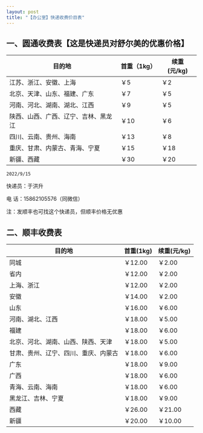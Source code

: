 ```yaml
---
layout: post
title: "【办公室】快递收费价目表"
---
```


## 一、圆通收费表【这是快递员对舒尔美的优惠价格】

|目的地   |   首重（1kg）|    续重(元/kg)|
|  ----  | ----  |----  |
江苏、浙江、安徽、上海|￥5|￥2
北京、天津、山东、福建、广东|￥7|￥5
河南、河北、湖南、湖北、江西|￥9|￥5
陕西、山西、广西、辽宁、吉林、黑龙江|￥10|￥6
四川、云南、贵州、海南|￥13|￥8
重庆、甘肃、内蒙古、青海、宁夏|￥15|￥18
新疆、西藏|￥30|￥20


`2022/9/15`

快递员：于洪升

电   话：15862105576（同微信）

注：发顺丰也可找这个快递员，但顺丰价格无优惠



## 二、顺丰收费表

|目的地   |   首重(1kg)|    续重(元/kg)|
|  ----  | ----  |----  |
同城	| ￥12.00 |	￥2.00 
省内	| ￥12.00 |	￥2.00 
上海、浙江|	￥12.00| 	￥2.00 
安徽|	￥14.00 |	￥2.00 
山东|	￥16.00| 	￥6.00 
河南、湖北、江西|	￥18.00 |	￥5.00 
福建|	￥18.00| 	￥6.00 
北京、河北、湖南、山西、陕西、天津|	￥18.00 |	￥5.00 
甘肃、贵州、辽宁、四川、重庆、内蒙古|	￥18.00| 	￥6.00 
广东|	￥18.00 |	￥9.00 
广西|	￥18.00| 	￥6.00 
青海、云南、海南|	￥18.00| 	￥6.00 
黑龙江、吉林、宁夏|	￥18.00| 	￥9.00 
西藏|	￥26.00| 	￥21.00 
新疆|	￥20.00| 	￥10.00 

